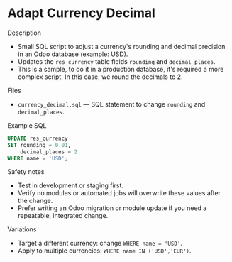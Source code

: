 # Adapt Currency Decimal

Description
- Small SQL script to adjust a currency's rounding and decimal precision in an Odoo database (example: USD).
- Updates the `res_currency` table fields `rounding` and `decimal_places`.
- This is a sample, to do it in a production database, it's required a more complex script. In this case, we round the decimals to 2.

Files
- `currency_decimal.sql` — SQL statement to change `rounding` and `decimal_places`.

Example SQL
```sql
UPDATE res_currency
SET rounding = 0.01,
    decimal_places = 2
WHERE name = 'USD';
```

Safety notes
- Test in development or staging first.
- Verify no modules or automated jobs will overwrite these values after the change.
- Prefer writing an Odoo migration or module update if you need a repeatable, integrated change.

Variations
- Target a different currency: change `WHERE name = 'USD'`.
- Apply to multiple currencies: `WHERE name IN ('USD','EUR')`.